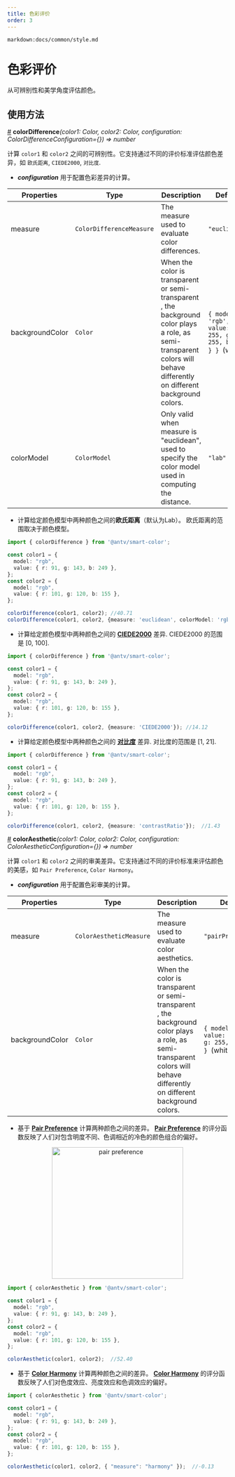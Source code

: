```yaml
---
title: 色彩评价
order: 3
---
```


`markdown:docs/common/style.md`



# 色彩评价

从可辨别性和美学角度评估颜色。

## 使用方法

<a name="colorDifference" href="#colorDifference">#</a> **colorDifference**<i>(color1: Color, color2: Color, configuration: ColorDifferenceConfiguration={}) => number</i>

计算 `color1` 和 `color2` 之间的可辨别性。它支持通过不同的评价标准评估颜色差异，如 `欧氏距离`, `CIEDE2000`, `对比度`.

* ***configuration*** 用于配置色彩差异的计算。
  
| Properties | Type | Description | Default|  
| ----| ---- | ---- | -----|
| measure | `ColorDifferenceMeasure` | The measure used to evaluate color differences. | `"euclidean"` |
| backgroundColor | `Color` | When the color is transparent or semi-transparent , the background color plays a role, as semi-transparent colors will behave differently on different background colors. | `{ model: 'rgb', value: { r: 255, g: 255, b: 255 } } `(white) |
| colorModel |  `ColorModel` | Only valid when measure is "euclidean", used to specify the color model used in computing the distance. | `"lab"` |

* 计算给定颜色模型中两种颜色之间的**欧氏距离**（默认为Lab）。
欧氏距离的范围取决于颜色模型。

```ts
import { colorDifference } from '@antv/smart-color';

const color1 = {
  model: "rgb",
  value: { r: 91, g: 143, b: 249 },
}; 
const color2 = {
  model: "rgb",
  value: { r: 101, g: 120, b: 155 },
};

colorDifference(color1, color2); //40.71
colorDifference(color1, color2, {measure: 'euclidean', colorModel: 'rgb'}); //97.29
```

* 计算给定颜色模型中两种颜色之间的 **[CIEDE2000](https://en.wikipedia.org/wiki/Color_difference#CIEDE2000)** 差异.
CIEDE2000 的范围是 [0, 100].

```ts
import { colorDifference } from '@antv/smart-color';

const color1 = {
  model: "rgb",
  value: { r: 91, g: 143, b: 249 },
}; 
const color2 = {
  model: "rgb",
  value: { r: 101, g: 120, b: 155 },
};

colorDifference(color1, color2, {measure: 'CIEDE2000'}); //14.12
```

* 计算给定颜色模型中两种颜色之间的 **[对比度](https://www.w3.org/TR/WCAG21/#dfn-contrast-ratio)** 差异.
对比度的范围是 [1, 21].

```ts
import { colorDifference } from '@antv/smart-color';

const color1 = {
  model: "rgb",
  value: { r: 91, g: 143, b: 249 },
}; 
const color2 = {
  model: "rgb",
  value: { r: 101, g: 120, b: 155 },
};

colorDifference(color1, color2, {measure: 'contrastRatio'});  //1.43
```

<a name="colorAesthetic" href="#colorAesthetic">#</a> **colorAesthetic**<i>(color1: Color, color2: Color, configuration: ColorAestheticConfiguration={}) => number</i>

计算 `color1` 和 `color2` 之间的审美差异。它支持通过不同的评价标准来评估颜色的美感，如 `Pair Preference`, `Color Harmony`。

* ***configuration*** 用于配置色彩审美的计算。
  
| Properties | Type | Description | Default|  
| ----| ---- | ---- | -----|
| measure | `ColorAestheticMeasure` | The measure used to evaluate color aesthetics. | `"pairPreference"` |
| backgroundColor | `Color` | When the color is transparent or semi-transparent , the background color plays a role, as semi-transparent colors will behave differently on different background colors. | `{ model: 'rgb', value: { r: 255, g: 255, b: 255 } } `(white) |

* 基于 **[Pair Preference](https://ieeexplore.ieee.org/abstract/document/7539386/)** 计算两种颜色之间的差异。
**[Pair Preference](https://ieeexplore.ieee.org/abstract/document/7539386/)** 的评分函数反映了人们对包含明度不同、色调相近的冷色的颜色组合的偏好。

<div align="center">
  <img src="https://gw.alipayobjects.com/zos/antfincdn/ZaVSw6A8S2/meiguanxing.png" width="300" alt="pair preference">
</div>


```ts
import { colorAesthetic } from '@antv/smart-color';

const color1 = {
  model: "rgb",
  value: { r: 91, g: 143, b: 249 },
}; 
const color2 = {
  model: "rgb",
  value: { r: 101, g: 120, b: 155 },
};

colorAesthetic(color1, color2);  //52.40
```

* 基于 **[Color Harmony](https://ieeexplore.ieee.org/abstract/document/7539386/)** 计算两种颜色之间的差异。
**[Color Harmony](https://ieeexplore.ieee.org/abstract/document/7539386/)** 的评分函数反映了人们对色度效应、亮度效应和色调效应的偏好。

```ts
import { colorAesthetic } from '@antv/smart-color';

const color1 = {
  model: "rgb",
  value: { r: 91, g: 143, b: 249 },
}; 
const color2 = {
  model: "rgb",
  value: { r: 101, g: 120, b: 155 },
};

colorAesthetic(color1, color2, { "measure": "harmony" });  //-0.13
```


